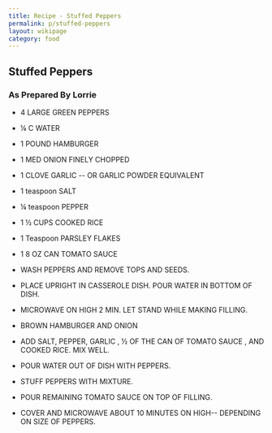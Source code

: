 ```yaml
---
title: Recipe - Stuffed Peppers
permalink: p/stuffed-peppers
layout: wikipage
category: food
---
```


## Stuffed Peppers

### As Prepared By Lorrie

+ 4 LARGE GREEN PEPPERS
+ ¼ C WATER
+ 1 POUND HAMBURGER
+ 1 MED ONION FINELY CHOPPED
+ 1 CLOVE GARLIC -- OR GARLIC POWDER EQUIVALENT
+ 1 teaspoon  SALT
+ ¼ teaspoon PEPPER
+ 1 ½ CUPS COOKED RICE
+ 1 Teaspoon PARSLEY FLAKES
+ 1 8 OZ CAN TOMATO SAUCE

+ WASH PEPPERS AND REMOVE TOPS AND SEEDS.
+ PLACE UPRIGHT IN CASSEROLE DISH.  POUR WATER IN BOTTOM OF DISH.
+ MICROWAVE ON HIGH 2 MIN.  LET STAND WHILE MAKING FILLING.
+ BROWN HAMBURGER  AND ONION
+ ADD SALT, PEPPER, GARLIC , ½  OF THE CAN OF TOMATO SAUCE , AND COOKED RICE.  MIX WELL.
+ POUR WATER OUT OF DISH WITH PEPPERS.
+ STUFF PEPPERS WITH MIXTURE.
+ POUR REMAINING TOMATO SAUCE ON TOP OF FILLING.
+ COVER AND MICROWAVE ABOUT 10 MINUTES  ON HIGH-- DEPENDING ON SIZE OF PEPPERS.
